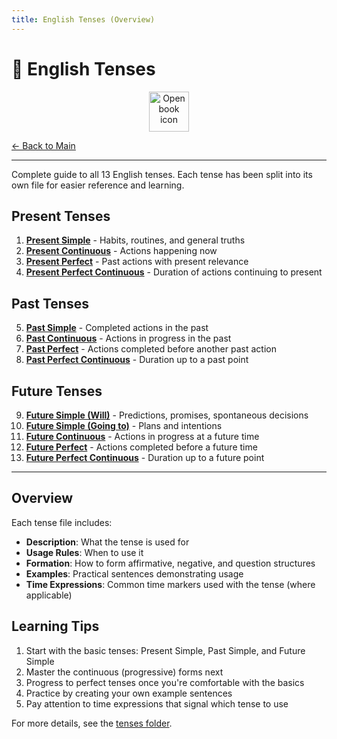 ```yaml
---
title: English Tenses (Overview)
---
```


# 📖 English Tenses

<div align="center" markdown="1">
  <img src="https://cdn.jsdelivr.net/gh/twitter/twemoji@14.0.2/assets/72x72/1f4d6.png" alt="Open book icon" width="64">
</div>

[← Back to Main](./README.md)

---

Complete guide to all 13 English tenses. Each tense has been split into its own file for easier reference and learning.

## Present Tenses

1. **[Present Simple](tenses/01-present-simple.md)** - Habits, routines, and general truths
2. **[Present Continuous](tenses/02-present-continuous.md)** - Actions happening now
3. **[Present Perfect](tenses/03-present-perfect.md)** - Past actions with present relevance
4. **[Present Perfect Continuous](tenses/04-present-perfect-continuous.md)** - Duration of actions continuing to present

## Past Tenses

5. **[Past Simple](tenses/05-past-simple.md)** - Completed actions in the past
6. **[Past Continuous](tenses/06-past-continuous.md)** - Actions in progress in the past
7. **[Past Perfect](tenses/07-past-perfect.md)** - Actions completed before another past action
8. **[Past Perfect Continuous](tenses/08-past-perfect-continuous.md)** - Duration up to a past point

## Future Tenses

9. **[Future Simple (Will)](tenses/09-future-simple-will.md)** - Predictions, promises, spontaneous decisions
10. **[Future Simple (Going to)](tenses/10-future-going-to.md)** - Plans and intentions
11. **[Future Continuous](tenses/11-future-continuous.md)** - Actions in progress at a future time
12. **[Future Perfect](tenses/12-future-perfect.md)** - Actions completed before a future time
13. **[Future Perfect Continuous](tenses/13-future-perfect-continuous.md)** - Duration up to a future point

---

## Overview

Each tense file includes:
- **Description**: What the tense is used for
- **Usage Rules**: When to use it
- **Formation**: How to form affirmative, negative, and question structures
- **Examples**: Practical sentences demonstrating usage
- **Time Expressions**: Common time markers used with the tense (where applicable)

## Learning Tips

1. Start with the basic tenses: Present Simple, Past Simple, and Future Simple
2. Master the continuous (progressive) forms next
3. Progress to perfect tenses once you're comfortable with the basics
4. Practice by creating your own example sentences
5. Pay attention to time expressions that signal which tense to use

For more details, see the [tenses folder](tenses/README.md).
